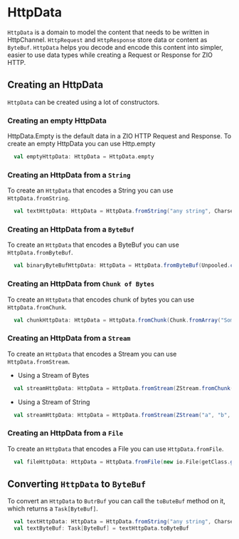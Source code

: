 # HttpData
`HttpData` is a domain to model the content that needs to be written in HttpChannel. `HttpRequest` and `HttpResponse` store data or content as `ByteBuf`. `HttpData` helps you decode and encode this content into simpler, easier to use data types while creating a Request or Response for ZIO HTTP.
## Creating an HttpData
`HttpData` can be created using a lot of constructors.
### Creating an empty HttpData
HttpData.Empty is the default data in a ZIO HTTP Request and Response. To create an empty HttpData you can use Http.empty
```scala
  val emptyHttpData: HttpData = HttpData.empty
```
### Creating an HttpData from a `String`
To create an `HttpData` that encodes a String you can use `HttpData.fromString`.
```scala
  val textHttpData: HttpData = HttpData.fromString("any string", CharsetUtil.UTF_8)
```
### Creating an HttpData from a `ByteBuf`
To create an `HttpData` that encodes a ByteBuf you can use `HttpData.fromByteBuf`.
```scala
  val binaryByteBufHttpData: HttpData = HttpData.fromByteBuf(Unpooled.copiedBuffer("Some string", CharsetUtil.UTF_8))
```
### Creating an HttpData from `Chunk of Bytes`
To create an `HttpData` that encodes chunk of bytes you can use `HttpData.fromChunk`.
```scala
  val chunkHttpData: HttpData = HttpData.fromChunk(Chunk.fromArray("Some Sting".getBytes(CharsetUtil.UTF_8)))
```
### Creating an HttpData from a `Stream`
To create an `HttpData` that encodes a Stream you can use `HttpData.fromStream`.
- Using a Stream of Bytes
```scala
  val streamHttpData: HttpData = HttpData.fromStream(ZStream.fromChunk(Chunk.fromArray("Some String".getBytes(HTTP_CHARSET))))
```
- Using a Stream of String
```scala
  val streamHttpData: HttpData = HttpData.fromStream(ZStream("a", "b", "c"), CharsetUtil.UTF_8)
```
### Creating an HttpData from a `File`
To create an `HttpData` that encodes a File you can use `HttpData.fromFile`.
```scala
  val fileHttpData: HttpData = HttpData.fromFile(new io.File(getClass.getResource("/fileName.txt").getPath))
```
## Converting `HttpData` to `ByteBuf`
To convert an `HttpData` to `ButrBuf`  you can call the `toButeBuf` method on it, which returns a `Task[ByteBuf]`.
```scala
  val textHttpData: HttpData = HttpData.fromString("any string", CharsetUtil.UTF_8)
  val textByteBuf: Task[ByteBuf] = textHttpData.toByteBuf
```
